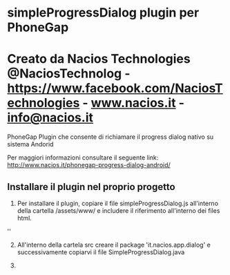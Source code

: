 # simpleProgressDialog plugin per PhoneGap #
Creato da Nacios Technologies @NaciosTechnolog - https://www.facebook.com/NaciosTechnologies - www.nacios.it - info@nacios.it
=============================================================================================================================

PhoneGap Plugin che consente di  richiamare il progress dialog nativo su sistema Andorid

Per maggiori informazioni consultare il seguente link: http://www.nacios.it/phonegap-progress-dialog-android/

## Installare il plugin nel proprio progetto ##

1) Per installare il plugin, copiare il file simpleProgressDialog.js all'interno della cartella /assets/www/ e includere il riferimento all'interno dei files html.

'<script type="text/javascript" charset="utf-8" src="simpleProgressDialog.js"></script>'

2) All'interno della cartela src creare il package 'it.nacios.app.dialog' e successivamente copiarvi il file SimpleProgressDialog.java

3)


